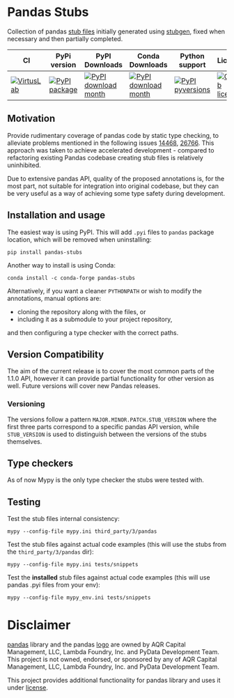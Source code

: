 # Pandas Stubs

Collection of pandas [stub files](https://www.python.org/dev/peps/pep-0484/#stub-files>) initially generated using [stubgen](https://github.com/python/mypy/blob/master/mypy/stubgen.py), fixed when necessary and then partially completed.

|CI|PyPi version | PyPI Downloads | Conda Downloads | Python support | License
|--|--|--|--|--|--|
| [![VirtusLab](https://circleci.com/gh/VirtusLab/pandas-stubs.svg?style=svg)]() | [![PyPI package](https://img.shields.io/pypi/v/pandas-stubs.svg)](https://pypi.org/project/pandas-stubs) | [![PyPI download month](https://img.shields.io/pypi/dm/pandas-stubs.svg)](https://pypi.python.org/pypi/pandas-stubs/) | [![PyPI download month](https://anaconda.org/conda-forge/pandas-stubs/badges/downloads.svg)](https://anaconda.org/conda-forge/pandas-stubs)  | [![PyPI pyversions](https://img.shields.io/pypi/pyversions/pandas-stubs.svg)](https://pypi.python.org/pypi/pandas-stubs/)|[![GitHub license](https://img.shields.io/github/license/VirtusLab/pandas-stubs.svg)](https://github.com/VirtusLab/pandas-stubs/blob/master/LICENSE)
## Motivation
Provide rudimentary coverage of pandas code by static type checking, to alleviate problems mentioned in the following issues [14468](https://github.com/pandas-dev/pandas/issues/14468), [26766](https://github.com/pandas-dev/pandas/issues/26766). This approach was taken to achieve accelerated development - compared to refactoring existing Pandas codebase creating stub files is relatively uninhibited. 

Due to extensive pandas API, quality of the proposed annotations is, for the most part, not suitable for integration into original codebase, but they can be very useful as a way of achieving some type safety during development.

## Installation and usage

The easiest way is using PyPI. This will add `.pyi` files to `pandas` package location, which will be removed when uninstalling:
```
pip install pandas-stubs
```

Another way to install is using Conda:

```
conda install -c conda-forge pandas-stubs 
```

Alternatively, if you want a cleaner `PYTHONPATH` or wish to modify the annotations, manual options are:

* cloning the repository along with the files, or
* including it as a submodule to your project repository,

and then configuring a type checker with the correct paths.

## Version Compatibility

The aim of the current release is to cover the most common parts of the 1.1.0 API, however it can provide partial functionality for other version as well. Future versions will cover new Pandas releases.

### Versioning

The versions follow a pattern `MAJOR.MINOR.PATCH.STUB_VERSION` where the first three parts correspond to a specific pandas API version, while `STUB_VERSION` is used to distinguish between the versions of the stubs themselves.

## Type checkers

As of now Mypy is the only type checker the stubs were tested with. 

## Testing

Test the stub files internal consistency:

```
mypy --config-file mypy.ini third_party/3/pandas
```

Test the stub files against actual code examples (this will use the stubs from the `third_party/3/pandas` dir):

```
mypy --config-file mypy.ini tests/snippets
```

Test the **installed** stub files against actual code examples (this will use pandas .pyi files from your env):

```
mypy --config-file mypy_env.ini tests/snippets
```

# Disclaimer
[pandas](https://pandas.pydata.org/docs/index.html) library and the pandas [logo](https://pandas.pydata.org/about/citing.html) are owned by AQR Capital Management, LLC, Lambda Foundry, Inc. and PyData Development Team. This project is not owned, endorsed, or sponsored by any of AQR Capital Management, LLC, Lambda Foundry, Inc. and PyData Development Team.

This project provides additional functionality for pandas library and uses it under [license](https://github.com/pandas-dev/pandas/blob/master/LICENSE).
